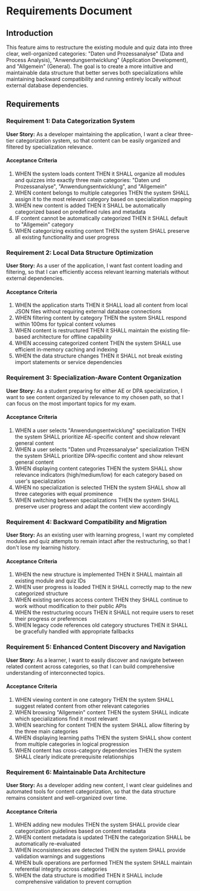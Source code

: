 # Requirements Document

## Introduction

This feature aims to restructure the existing module and quiz data into three clear, well-organized categories: "Daten und Prozessanalyse" (Data and Process Analysis), "Anwendungsentwicklung" (Application Development), and "Allgemein" (General). The goal is to create a more intuitive and maintainable data structure that better serves both specializations while maintaining backward compatibility and running entirely locally without external database dependencies.

## Requirements

### Requirement 1: Data Categorization System

**User Story:** As a developer maintaining the application, I want a clear three-tier categorization system, so that content can be easily organized and filtered by specialization relevance.

#### Acceptance Criteria

1. WHEN the system loads content THEN it SHALL organize all modules and quizzes into exactly three main categories: "Daten und Prozessanalyse", "Anwendungsentwicklung", and "Allgemein"
2. WHEN content belongs to multiple categories THEN the system SHALL assign it to the most relevant category based on specialization mapping
3. WHEN new content is added THEN it SHALL be automatically categorized based on predefined rules and metadata
4. IF content cannot be automatically categorized THEN it SHALL default to "Allgemein" category
5. WHEN categorizing existing content THEN the system SHALL preserve all existing functionality and user progress

### Requirement 2: Local Data Structure Optimization

**User Story:** As a user of the application, I want fast content loading and filtering, so that I can efficiently access relevant learning materials without external dependencies.

#### Acceptance Criteria

1. WHEN the application starts THEN it SHALL load all content from local JSON files without requiring external database connections
2. WHEN filtering content by category THEN the system SHALL respond within 100ms for typical content volumes
3. WHEN content is restructured THEN it SHALL maintain the existing file-based architecture for offline capability
4. WHEN accessing categorized content THEN the system SHALL use efficient in-memory caching and indexing
5. WHEN the data structure changes THEN it SHALL not break existing import statements or service dependencies

### Requirement 3: Specialization-Aware Content Organization

**User Story:** As a student preparing for either AE or DPA specialization, I want to see content organized by relevance to my chosen path, so that I can focus on the most important topics for my exam.

#### Acceptance Criteria

1. WHEN a user selects "Anwendungsentwicklung" specialization THEN the system SHALL prioritize AE-specific content and show relevant general content
2. WHEN a user selects "Daten und Prozessanalyse" specialization THEN the system SHALL prioritize DPA-specific content and show relevant general content
3. WHEN displaying content categories THEN the system SHALL show relevance indicators (high/medium/low) for each category based on user's specialization
4. WHEN no specialization is selected THEN the system SHALL show all three categories with equal prominence
5. WHEN switching between specializations THEN the system SHALL preserve user progress and adapt the content view accordingly

### Requirement 4: Backward Compatibility and Migration

**User Story:** As an existing user with learning progress, I want my completed modules and quiz attempts to remain intact after the restructuring, so that I don't lose my learning history.

#### Acceptance Criteria

1. WHEN the new structure is implemented THEN it SHALL maintain all existing module and quiz IDs
2. WHEN user progress is loaded THEN it SHALL correctly map to the new categorized structure
3. WHEN existing services access content THEN they SHALL continue to work without modification to their public APIs
4. WHEN the restructuring occurs THEN it SHALL not require users to reset their progress or preferences
5. WHEN legacy code references old category structures THEN it SHALL be gracefully handled with appropriate fallbacks

### Requirement 5: Enhanced Content Discovery and Navigation

**User Story:** As a learner, I want to easily discover and navigate between related content across categories, so that I can build comprehensive understanding of interconnected topics.

#### Acceptance Criteria

1. WHEN viewing content in one category THEN the system SHALL suggest related content from other relevant categories
2. WHEN browsing "Allgemein" content THEN the system SHALL indicate which specializations find it most relevant
3. WHEN searching for content THEN the system SHALL allow filtering by the three main categories
4. WHEN displaying learning paths THEN the system SHALL show content from multiple categories in logical progression
5. WHEN content has cross-category dependencies THEN the system SHALL clearly indicate prerequisite relationships

### Requirement 6: Maintainable Data Architecture

**User Story:** As a developer adding new content, I want clear guidelines and automated tools for content categorization, so that the data structure remains consistent and well-organized over time.

#### Acceptance Criteria

1. WHEN adding new modules THEN the system SHALL provide clear categorization guidelines based on content metadata
2. WHEN content metadata is updated THEN the categorization SHALL be automatically re-evaluated
3. WHEN inconsistencies are detected THEN the system SHALL provide validation warnings and suggestions
4. WHEN bulk operations are performed THEN the system SHALL maintain referential integrity across categories
5. WHEN the data structure is modified THEN it SHALL include comprehensive validation to prevent corruption
